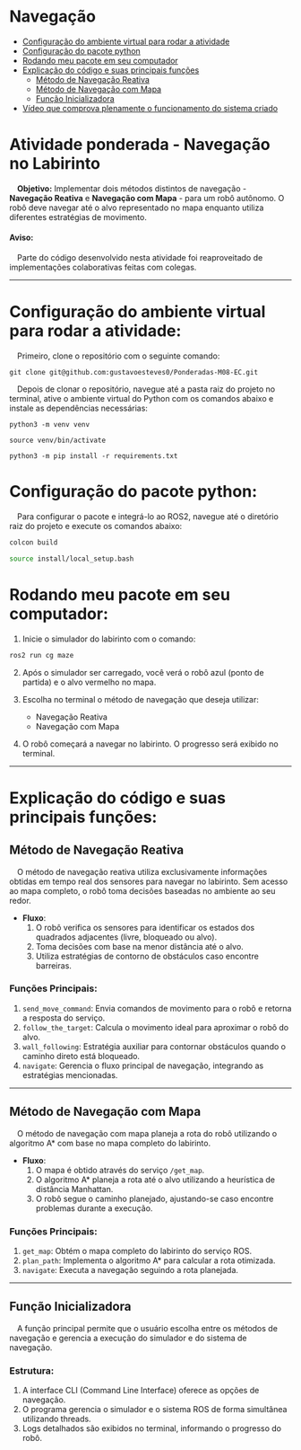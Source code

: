# Navegação

- [Configuração do ambiente virtual para rodar a atividade](#configuração-do-ambiente-virtual-para-rodar-a-atividade)
- [Configuração do pacote python](#configuração-do-pacote-python)
- [Rodando meu pacote em seu computador](#rodando-meu-pacote-em-seu-computador)
- [Explicação do código e suas principais funções](#explicação-do-código-e-suas-principais-funções)
  - [Método de Navegação Reativa](#método-de-navegação-reativa)
  - [Método de Navegação com Mapa](#método-de-navegação-com-mapa)
  - [Função Inicializadora](#função-inicializadora)
- [Vídeo que comprova plenamente o funcionamento do sistema criado](#vídeo-que-comprova-plenamente-o-funcionamento-do-sistema-criado)

# Atividade ponderada - Navegação no Labirinto

&emsp;**Objetivo:** Implementar dois métodos distintos de navegação - **Navegação Reativa** e **Navegação com Mapa** - para um robô autônomo. O robô deve navegar até o alvo representado no mapa enquanto utiliza diferentes estratégias de movimento.

#### Aviso:

&emsp;Parte do código desenvolvido nesta atividade foi reaproveitado de implementações colaborativas feitas com colegas.

---

# Configuração do ambiente virtual para rodar a atividade:

&emsp;Primeiro, clone o repositório com o seguinte comando:
```
git clone git@github.com:gustavoesteves0/Ponderadas-M08-EC.git
```
&emsp;Depois de clonar o repositório, navegue até a pasta raiz do projeto no terminal, ative o ambiente virtual do Python com os comandos abaixo e instale as dependências necessárias:

```
python3 -m venv venv

source venv/bin/activate

python3 -m pip install -r requirements.txt
```

# Configuração do pacote python:

&emsp;Para configurar o pacote e integrá-lo ao ROS2, navegue até o diretório raiz do projeto e execute os comandos abaixo:
```bash
colcon build

source install/local_setup.bash
```
# Rodando meu pacote em seu computador:

1. Inicie o simulador do labirinto com o comando:
```bash
ros2 run cg maze
```
2. Após o simulador ser carregado, você verá o robô azul (ponto de partida) e o alvo vermelho no mapa.

3. Escolha no terminal o método de navegação que deseja utilizar:
   - Navegação Reativa
   - Navegação com Mapa

4. O robô começará a navegar no labirinto. O progresso será exibido no terminal.

---

# Explicação do código e suas principais funções:

## Método de Navegação Reativa

&emsp;O método de navegação reativa utiliza exclusivamente informações obtidas em tempo real dos sensores para navegar no labirinto. Sem acesso ao mapa completo, o robô toma decisões baseadas no ambiente ao seu redor.

- **Fluxo**:
  1. O robô verifica os sensores para identificar os estados dos quadrados adjacentes (livre, bloqueado ou alvo).
  2. Toma decisões com base na menor distância até o alvo.
  3. Utiliza estratégias de contorno de obstáculos caso encontre barreiras.

### Funções Principais:

1. `send_move_command`: Envia comandos de movimento para o robô e retorna a resposta do serviço.
2. `follow_the_target`: Calcula o movimento ideal para aproximar o robô do alvo.
3. `wall_following`: Estratégia auxiliar para contornar obstáculos quando o caminho direto está bloqueado.
4. `navigate`: Gerencia o fluxo principal de navegação, integrando as estratégias mencionadas.

---

## Método de Navegação com Mapa

&emsp;O método de navegação com mapa planeja a rota do robô utilizando o algoritmo A* com base no mapa completo do labirinto.

- **Fluxo**:
  1. O mapa é obtido através do serviço `/get_map`.
  2. O algoritmo A* planeja a rota até o alvo utilizando a heurística de distância Manhattan.
  3. O robô segue o caminho planejado, ajustando-se caso encontre problemas durante a execução.

### Funções Principais:

1. `get_map`: Obtém o mapa completo do labirinto do serviço ROS.
2. `plan_path`: Implementa o algoritmo A* para calcular a rota otimizada.
3. `navigate`: Executa a navegação seguindo a rota planejada.

---

## Função Inicializadora

&emsp;A função principal permite que o usuário escolha entre os métodos de navegação e gerencia a execução do simulador e do sistema de navegação.

### Estrutura:

1. A interface CLI (Command Line Interface) oferece as opções de navegação.
2. O programa gerencia o simulador e o sistema ROS de forma simultânea utilizando threads.
3. Logs detalhados são exibidos no terminal, informando o progresso do robô.
